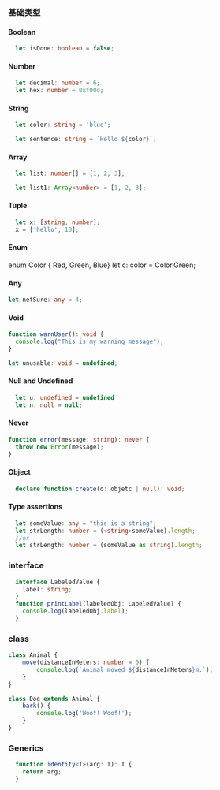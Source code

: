 ### 基础类型

#### Boolean
```ts
  let isDone: boolean = false;
```

#### Number
```ts
  let decimal: number = 6;
  let hex: number = 0xf00d;
```

#### String
```ts
  let color: string = 'blue';

  let sentence: string = `Hello ${color}`;
```

#### Array
```ts
  let list: number[] = [1, 2, 3];

  let list1: Array<number> = [1, 2, 3];
```

#### Tuple 
```ts
  let x: [string, number];
  x = ['hello', 10];
```

#### Enum
enum Color { Red, Green, Blue}
let c: color = Color.Green;

#### Any
```ts
let netSure: any = 4;
```
#### Void
```ts
function warnUser(): void {
  console.log("This is my warning message");
}

let unusable: void = undefined;
```

#### Null and Undefined
```ts
  let u: undefined = undefined
  let n: null = null;
```


#### Never
```ts
function error(message: string): never {
  throw new Error(message);
}
```


#### Object
```ts
  declare function create(o: objetc | null): void;
```

#### Type assertions
```ts
  let someValue: any = "this is a string";
  let strLength: number = (<string>someValue).length;
  //or
  let strLength: number = (someValue as string).length;
```


### interface
```ts
  interface LabeledValue {
    label: string;
  }
  function printLabel(labeledObj: LabeledValue) {
    console.log(labeledObj.label);
  }
```

### class

```ts
class Animal {
    move(distanceInMeters: number = 0) {
        console.log(`Animal moved ${distanceInMeters}m.`);
    }
}

class Dog extends Animal {
    bark() {
        console.log('Woof! Woof!');
    }
}
```

### Generics
```ts
  function identity<T>(arg: T): T {
    return arg;
  }
```